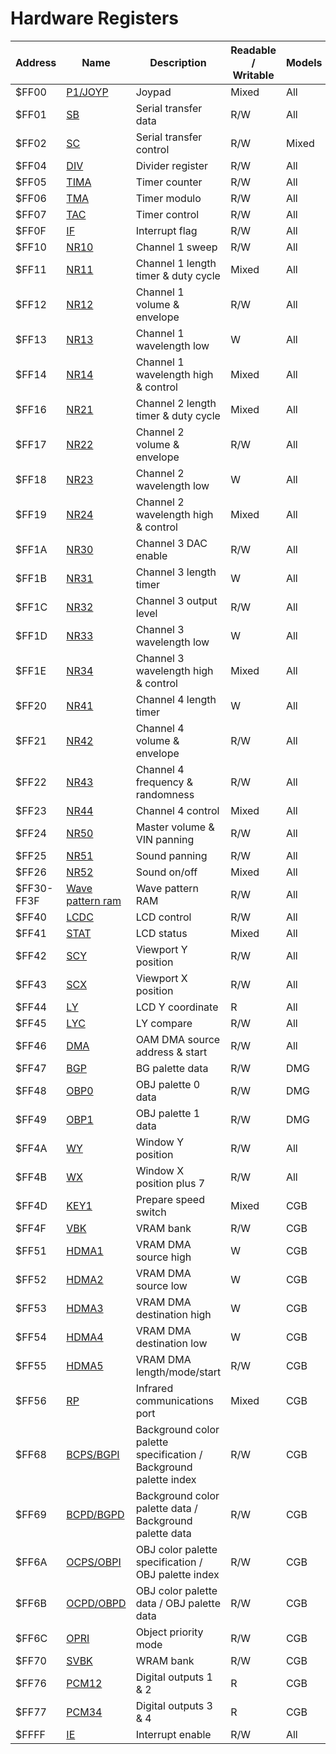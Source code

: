 
# Hardware Registers

Address    | Name               | Description                                                       | Readable / Writable | Models
:----------|--------------------|-------------------------------------------------------------------|---------------------|-------
$FF00      | [P1/JOYP]          | Joypad                                                            | Mixed               | All
$FF01      | [SB]               | Serial transfer data                                              | R/W                 | All
$FF02      | [SC]               | Serial transfer control                                           | R/W                 | Mixed
$FF04      | [DIV]              | Divider register                                                  | R/W                 | All
$FF05      | [TIMA]             | Timer counter                                                     | R/W                 | All
$FF06      | [TMA]              | Timer modulo                                                      | R/W                 | All
$FF07      | [TAC]              | Timer control                                                     | R/W                 | All
$FF0F      | [IF]               | Interrupt flag                                                    | R/W                 | All
$FF10      | [NR10]             | Channel 1 sweep                                                   | R/W                 | All
$FF11      | [NR11]             | Channel 1 length timer & duty cycle                               | Mixed               | All
$FF12      | [NR12]             | Channel 1 volume & envelope                                       | R/W                 | All
$FF13      | [NR13]             | Channel 1 wavelength low                                          | W                   | All
$FF14      | [NR14]             | Channel 1 wavelength high & control                               | Mixed               | All
$FF16      | [NR21]             | Channel 2 length timer & duty cycle                               | Mixed               | All
$FF17      | [NR22]             | Channel 2 volume & envelope                                       | R/W                 | All
$FF18      | [NR23]             | Channel 2 wavelength low                                          | W                   | All
$FF19      | [NR24]             | Channel 2 wavelength high & control                               | Mixed               | All
$FF1A      | [NR30]             | Channel 3 DAC enable                                              | R/W                 | All
$FF1B      | [NR31]             | Channel 3 length timer                                            | W                   | All
$FF1C      | [NR32]             | Channel 3 output level                                            | R/W                 | All
$FF1D      | [NR33]             | Channel 3 wavelength low                                          | W                   | All
$FF1E      | [NR34]             | Channel 3 wavelength high & control                               | Mixed               | All
$FF20      | [NR41]             | Channel 4 length timer                                            | W                   | All
$FF21      | [NR42]             | Channel 4 volume & envelope                                       | R/W                 | All
$FF22      | [NR43]             | Channel 4 frequency & randomness                                  | R/W                 | All
$FF23      | [NR44]             | Channel 4 control                                                 | Mixed               | All
$FF24      | [NR50]             | Master volume & VIN panning                                       | R/W                 | All
$FF25      | [NR51]             | Sound panning                                                     | R/W                 | All
$FF26      | [NR52]             | Sound on/off                                                      | Mixed               | All
$FF30-FF3F | [Wave pattern ram] | Wave pattern RAM                                                  | R/W                 | All
$FF40      | [LCDC]             | LCD control                                                       | R/W                 | All
$FF41      | [STAT]             | LCD status                                                        | Mixed               | All
$FF42      | [SCY]              | Viewport Y position                                               | R/W                 | All
$FF43      | [SCX]              | Viewport X position                                               | R/W                 | All
$FF44      | [LY]               | LCD Y coordinate                                                  | R                   | All
$FF45      | [LYC]              | LY compare                                                        | R/W                 | All
$FF46      | [DMA]              | OAM DMA source address & start                                    | R/W                 | All
$FF47      | [BGP]              | BG palette data                                                   | R/W                 | DMG
$FF48      | [OBP0]             | OBJ palette 0 data                                                | R/W                 | DMG
$FF49      | [OBP1]             | OBJ palette 1 data                                                | R/W                 | DMG
$FF4A      | [WY]               | Window Y position                                                 | R/W                 | All
$FF4B      | [WX]               | Window X position plus 7                                          | R/W                 | All
$FF4D      | [KEY1]             | Prepare speed switch                                              | Mixed               | CGB
$FF4F      | [VBK]              | VRAM bank                                                         | R/W                 | CGB
$FF51      | [HDMA1]            | VRAM DMA source high                                              | W                   | CGB
$FF52      | [HDMA2]            | VRAM DMA source low                                               | W                   | CGB
$FF53      | [HDMA3]            | VRAM DMA destination high                                         | W                   | CGB
$FF54      | [HDMA4]            | VRAM DMA destination low                                          | W                   | CGB
$FF55      | [HDMA5]            | VRAM DMA length/mode/start                                        | R/W                 | CGB
$FF56      | [RP]               | Infrared communications port                                      | Mixed               | CGB
$FF68      | [BCPS/BGPI]        | Background color palette specification / Background palette index | R/W                 | CGB
$FF69      | [BCPD/BGPD]        | Background color palette data / Background palette data           | R/W                 | CGB
$FF6A      | [OCPS/OBPI]        | OBJ color palette specification / OBJ palette index               | R/W                 | CGB
$FF6B      | [OCPD/OBPD]        | OBJ color palette data / OBJ palette data                         | R/W                 | CGB
$FF6C      | [OPRI]             | Object priority mode                                              | R/W                 | CGB
$FF70      | [SVBK]             | WRAM bank                                                         | R/W                 | CGB
$FF76      | [PCM12]            | Digital outputs 1 & 2                                             | R                   | CGB
$FF77      | [PCM34]            | Digital outputs 3 & 4                                             | R                   | CGB
$FFFF      | [IE]               | Interrupt enable                                                  | R/W                 | All

[P1/JOYP]: <#FF00 — P1/JOYP: Joypad>
[SB]: <#FF01 — SB: Serial transfer data>
[SC]: <#FF02 — SC: Serial transfer control>
[DIV]: <#FF04 — DIV: Divider register>
[TIMA]: <#FF05 — TIMA: Timer counter>
[TMA]: <#FF06 — TMA: Timer modulo>
[TAC]: <#FF07 — TAC: Timer control>
[IF]: <#FF0F — IF: Interrupt flag>
[NR10]: <#FF10 — NR10: Channel 1 sweep>
[NR11]: <#FF11 — NR11: Channel 1 length timer & duty cycle>
[NR12]: <#FF12 — NR12: Channel 1 volume & envelope>
[NR13]: <#FF13 — NR13: Channel 1 wavelength low \[write-only\]>
[NR14]: <#FF14 — NR14: Channel 1 wavelength high & control>
[NR21]: <#Sound Channel 2 — Pulse>
[NR22]: <#Sound Channel 2 — Pulse>
[NR23]: <#Sound Channel 2 — Pulse>
[NR24]: <#Sound Channel 2 — Pulse>
[NR30]: <#FF1A — NR30: Channel 3 DAC enable>
[NR31]: <#FF1B — NR31: Channel 3 length timer \[write-only\]>
[NR32]: <#FF1C — NR32: Channel 3 output level>
[NR33]: <#FF1D — NR33: Channel 3 wavelength low \[write-only\]>
[NR34]: <#FF1E — NR34: Channel 3 wavelength high & control>
[NR41]: <#FF20 — NR41: Channel 4 length timer \[write-only\]>
[NR42]: <#FF21 — NR42: Channel 4 volume & envelope>
[NR43]: <#FF22 — NR43: Channel 4 frequency & randomness>
[NR44]: <#FF23 — NR44: Channel 4 control>
[NR50]: <#FF24 — NR50: Master volume & VIN panning>
[NR51]: <#FF25 — NR51: Sound panning>
[NR52]: <#FF26 — NR52: Sound on/off>
[Wave pattern RAM]: <#FF30–FF3F — Wave pattern RAM>
[LCDC]: <#FF40 — LCDC: LCD control>
[STAT]: <#FF41 — STAT: LCD status>
[SCY]: <#FF42–FF43 — SCY, SCX: Viewport Y position, X position>
[SCX]: <#FF42–FF43 — SCY, SCX: Viewport Y position, X position>
[LY]: <#FF44 — LY: LCD Y coordinate \[read-only\]>
[LYC]: <#FF45 — LYC: LY compare>
[DMA]: <#FF46 — DMA: OAM DMA source address & start>
[BGP]: <#FF47 — BGP (Non-CGB Mode only): BG palette data>
[OBP0]: <#FF48–FF49 — OBP0, OBP1 (Non-CGB Mode only): OBJ palette 0, 1 data>
[OBP1]: <#FF48–FF49 — OBP0, OBP1 (Non-CGB Mode only): OBJ palette 0, 1 data>
[WY]: <#FF4A–FF4B — WY, WX: Window Y position, X position plus 7>
[WX]: <#FF4A–FF4B — WY, WX: Window Y position, X position plus 7>
[KEY1]: <#FF4D — KEY1 (CGB Mode only): Prepare speed switch>
[VBK]: <#FF4F — VBK (CGB Mode only): VRAM bank>
[HDMA1]: <#FF51–FF52 — HDMA1, HDMA2 (CGB Mode only): VRAM DMA source (high, low) \[write-only\]>
[HDMA2]: <#FF51–FF52 — HDMA1, HDMA2 (CGB Mode only): VRAM DMA source (high, low) \[write-only\]>
[HDMA3]: <#FF53–FF54 — HDMA3, HDMA4 (CGB Mode only): VRAM DMA destination (high, low) \[write-only\]>
[HDMA4]: <#FF53–FF54 — HDMA3, HDMA4 (CGB Mode only): VRAM DMA destination (high, low) \[write-only\]>
[HDMA5]: <#FF55 — HDMA5 (CGB Mode only): VRAM DMA length/mode/start>
[RP]: <#FF56 — RP (CGB Mode only): Infrared communications port>
[BCPS/BGPI]: <#FF68 — BCPS/BGPI (CGB Mode only): Background color palette specification / Background palette index>
[BCPD/BGPD]: <#FF69 — BCPD/BGPD (CGB Mode only): Background color palette data / Background palette data>
[OCPS/OBPI]: <#FF6A–FF6B — OCPS/OBPI, OCPD/OBPD (CGB Mode only): OBJ color palette specification / OBJ palette index, OBJ color palette data / OBJ palette data>
[OCPD/OBPD]: <#FF6A–FF6B — OCPS/OBPI, OCPD/OBPD (CGB Mode only): OBJ color palette specification / OBJ palette index, OBJ color palette data / OBJ palette data>
[OPRI]: <#FF6C — OPRI (CGB Mode only): Object priority mode>
[SVBK]: <#FF70 — SVBK (CGB Mode only): WRAM bank>
[PCM12]: <#FF76 — PCM12 (CGB Mode only): Digital outputs 1 & 2 \[read-only\]>
[PCM34]: <#FF77 — PCM34 (CGB Mode only): Digital outputs 3 & 4 \[read-only\]>
[IE]: <#FFFF — IE: Interrupt enable>
